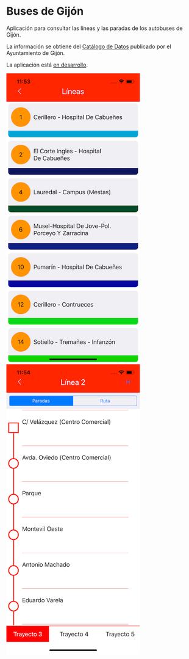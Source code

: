 # Buses de Gijón

Aplicación para consultar las líneas y las paradas de los autobuses de Gijón.

La información se obtiene del [Catálogo de Datos](https://transparencia.gijon.es/page/1808-catalogo-de-datos) publicado por el Ayuntamiento de Gijón.

La aplicación está [en desarrollo](https://github.com/copanonga/BusesGijon/projects/1).

![picture](Capturas/Linea.png) ![picture](Capturas/ListadoLineas.png)
